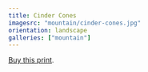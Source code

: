 ```yaml
---
title: Cinder Cones
imagesrc: "mountain/cinder-cones.jpg"
orientation: landscape
galleries: ["mountain"]
---
```


[Buy this print](https://weshargrovephotography.square.site/product/cinder-cones/25).

